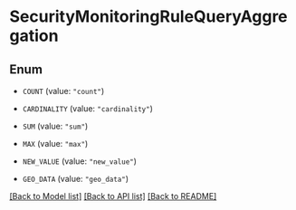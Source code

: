 # SecurityMonitoringRuleQueryAggregation

## Enum

- `COUNT` (value: `"count"`)

- `CARDINALITY` (value: `"cardinality"`)

- `SUM` (value: `"sum"`)

- `MAX` (value: `"max"`)

- `NEW_VALUE` (value: `"new_value"`)

- `GEO_DATA` (value: `"geo_data"`)

[[Back to Model list]](../README.md#documentation-for-models) [[Back to API list]](../README.md#documentation-for-api-endpoints) [[Back to README]](../README.md)
